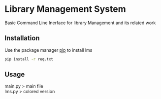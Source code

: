 # Library Management System

Basic Command Line Inerface for library Management and its related work

## Installation

Use the package manager [pip](https://pip.pypa.io/en/stable/) to install lms

```bash
pip install -r req.txt
```

## Usage
main.py > main file\
lms.py > colored version
